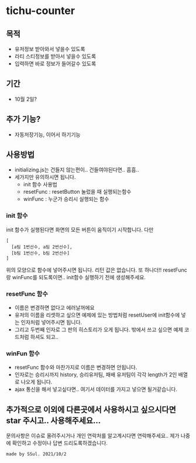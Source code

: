 # tichu-counter

## 목적

- 유저정보 받아와서 넣을수 있도록
- 라티 스티정보를 받아서 넣을수 있도록
- 입력하면 바로 정보가 들어갈수 있도록

## 기간

- 10월 2일?

## 추가 기능?

- 자동저장기능, 이어서 하기기능

## 사용방법

- initializing.js는 건들지 않는편이.. 건들여야된다면.. 흠흠..
- 세가지만 유의하시면 됩니다.
  - init 함수 사용법
  - resetFunc : resetButton 눌렀을 때 실행되는함수
  - winFunc : 누군가 승리시 실행되는 함수

### init 함수

init 함수가 실행된다면 화면의 모든 버튼이 움직이기 시작합니다.
다만

```
[
  [a팀 1번선수, a팀 2번선수],
  [b팀 1번선수, b팀 2번선수]
]
```

위의 모양으로 함수에 넣어주시면 됩니다.
리턴 값은 없습니다.
또 하나더!! resetFunc랑 winFunc를 되도록이면.. init함수 실행하기 전에 생성해주세요.

### resetFunc 함수

- 이름은 변경하면 없다고 에러날꺼에요
- 유저의 이름을 리셋하고 싶으면 예제에 있는 방법처럼 resetUser에 init함수에 넣는 인자처럼 넣어주시면 됩니다.
- 그리고 두번째 인자로 그 판의 히스토리가 오게 됩니다. 밖에서 쓰고 싶으면 예제 코드처럼 하셔도 되고..

### winFun 함수

- resetFunc 함수와 마찬가지로 이름은 변경하면 안됩니다.
- 인자로는 승리시까지 history, 승리유저팀, 패배 유저팀이 각각 length가 2인 배열로 나오게 됩니다.
- ajax 통신을 해서 넣고싶다면.. 여기서 데이터를 가지고 넣으면 될거같습니다.

## 추가적으로  이외에 다른곳에서 사용하시고 싶으시다면 star 주시고.. 사용해주세요...

문의사항은 이슈로 올려주시거나 개인 연락처를 알고계시다면 연락해주세요..
제가 나중에 확인하고 수정이나 답변 드리도록하겠습니다.

`made by SSul. 2021/10/2`
